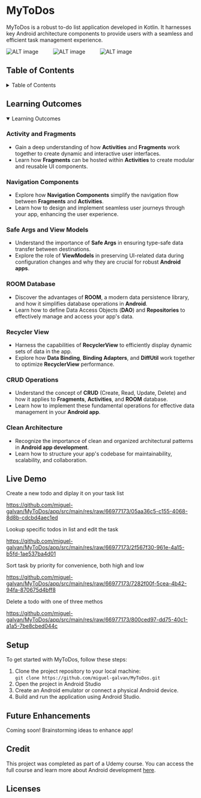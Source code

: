 # MyToDos
MyToDos is a robust to-do list application developed in Kotlin. It harnesses key Android architecture components to provide users with a seamless and efficient task management experience.

![ALT image](app/src/main/res/drawable/screenshots/empty_list.png) &nbsp;&nbsp;&nbsp;&nbsp;&nbsp;&nbsp;&nbsp;&nbsp; ![ALT image](app/src/main/res/drawable/screenshots/add.png) &nbsp;&nbsp;&nbsp;&nbsp;&nbsp;&nbsp;&nbsp;&nbsp; ![ALT image](app/src/main/res/drawable/screenshots/list.png)
## Table of Contents
<details>
  <summary>Table of Contents</summary>
  
- [Learning Outcomes](#learning-outcomes)
- [Future Enhancements](#future-enhancements)
- [Live Demo](#live-demo)
- [Setup](#setup)
- [Credit](#credit)
- [Licenses](#license)
</details>

<a name="learning-outcomes"></a>
## Learning Outcomes
<details open>
  <summary>Learning Outcomes</summary>

  ### Activity and Fragments
* Gain a deep understanding of how **Activities** and **Fragments** work together to create dynamic and interactive user interfaces.
* Learn how **Fragments** can be hosted within **Activities** to create modular and reusable UI components.
### Navigation Components
* Explore how **Navigation Components** simplify the navigation flow between **Fragments** and **Activities**.
* Learn how to design and implement seamless user journeys through your app, enhancing the user experience.
### Safe Args and View Models
* Understand the importance of **Safe Args** in ensuring type-safe data transfer between destinations.
* Explore the role of **ViewModels** in preserving UI-related data during configuration changes and why they are crucial for robust **Android apps**.
### ROOM Database
* Discover the advantages of **ROOM**, a modern data persistence library, and how it simplifies database operations in **Android**.
* Learn how to define Data Access Objects (**DAO**) and **Repositories** to effectively manage and access your app's data.
### Recycler View
* Harness the capabilities of **RecyclerView** to efficiently display dynamic sets of data in the app.
* Explore how **Data Binding**, **Binding Adapters**, and **DiffUtil** work together to optimize **RecyclerView** performance.
### CRUD Operations
* Understand the concept of **CRUD** (Create, Read, Update, Delete) and how it applies to **Fragments**, **Activities**, and **ROOM** database.
* Learn how to implement these fundamental operations for effective data management in your **Android app**.
### Clean Architecture
* Recognize the importance of clean and organized architectural patterns in **Android app development**.
* Learn how to structure your app's codebase for maintainability, scalability, and collaboration. 
</details>

<a name="live-demo"></a>
## Live Demo



Create a new todo and diplay it on your task list

https://github.com/miguel-galvan/MyToDos/app/src/main/res/raw/66977173/05aa36c5-c155-4068-8d8b-cdcbd4aec1ed

Lookup specific todos in list and edit the task

https://github.com/miguel-galvan/MyToDos/app/src/main/res/raw/66977173/2f567f30-961e-4a15-b5fd-1ae537ba4d01

Sort task by priority for convenience, both high and low

https://github.com/miguel-galvan/MyToDos/app/src/main/res/raw/66977173/7282f00f-5cea-4b42-94fa-870675d4bff8

Delete a todo with one of three methos

https://github.com/miguel-galvan/MyToDos/app/src/main/res/raw/66977173/800ced97-dd75-40c1-a1a5-7be8cbed044c

<a name="setup"></a>
## Setup
To get started with MyToDos, follow these steps:
1. Clone the project repository to your local machine:<br>
   ```git clone https://github.com/miguel-galvan/MyToDos.git```
2. Open the project in Android Studio
3. Create an Android emulator or connect a physical Android device.
4. Build and run the application using Android Studio.
<a name="#future-enhancements"></a>
## Future Enhancements
Coming soon! Brainstorming ideas to enhance app!
<a name="credit"></a>
## Credit
This project was completed as part of a Udemy course. You can access the full course and learn more about Android development [here](https://www.udemy.com/course/to-do-app-clean-architecture-android-development-kotlin/).
<a name="license"></a>
## Licenses
